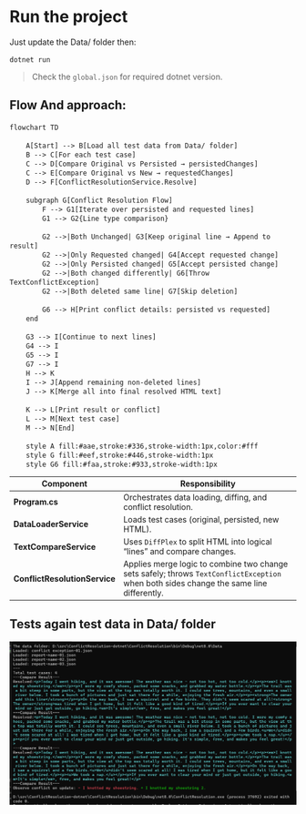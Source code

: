 # Run the project
Just update the Data/ folder then:
```
dotnet run
```
> Check the `global.json` for required dotnet version.

## Flow And approach:
```mermaid
flowchart TD

    A[Start] --> B[Load all test data from Data/ folder]
    B --> C[For each test case]
    C --> D[Compare Original vs Persisted → persistedChanges]
    C --> E[Compare Original vs New → requestedChanges]
    D --> F[ConflictResolutionService.Resolve]

    subgraph G[Conflict Resolution Flow]
        F --> G1[Iterate over persisted and requested lines]
        G1 --> G2{Line type comparison}
        
        G2 -->|Both Unchanged| G3[Keep original line → Append to result]
        G2 -->|Only Requested changed| G4[Accept requested change]
        G2 -->|Only Persisted changed| G5[Accept persisted change]
        G2 -->|Both changed differently| G6[Throw TextConflictException]
        G2 -->|Both deleted same line| G7[Skip deletion]
        
        G6 --> H[Print conflict details: persisted vs requested]
    end

    G3 --> I[Continue to next lines]
    G4 --> I
    G5 --> I
    G7 --> I
    H --> K
    I --> J[Append remaining non-deleted lines]
    J --> K[Merge all into final resolved HTML text]

    K --> L[Print result or conflict]
    L --> M[Next test case]
    M --> N[End]

    style A fill:#aae,stroke:#336,stroke-width:1px,color:#fff
    style G fill:#eef,stroke:#446,stroke-width:1px
    style G6 fill:#faa,stroke:#933,stroke-width:1px

```
| Component                     | Responsibility                                                                                                                          |
| ----------------------------- | --------------------------------------------------------------------------------------------------------------------------------------- |
| **Program.cs**                | Orchestrates data loading, diffing, and conflict resolution.                                                                            |
| **DataLoaderService**         | Loads test cases (original, persisted, new HTML).                                                                                       |
| **TextCompareService**        | Uses `DiffPlex` to split HTML into logical “lines” and compare changes.                                                                 |
| **ConflictResolutionService** | Applies merge logic to combine two change sets safely; throws `TextConflictException` when both sides change the same line differently. |


## Tests again test data in Data/ folder
![test result](./docs/testresult-27-10-2025.png)

